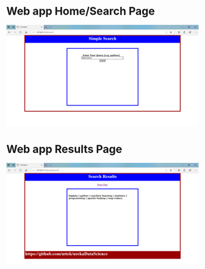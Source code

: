 # Web app Home/Search Page

![Image of Search Home Page](https://github.com/nttek/urekaDataScience/blob/master/Week6/app%20screenshots/Search%20(Home)%20Page.png)


# Web app Results Page

![Image of Search Results Page](https://github.com/nttek/urekaDataScience/blob/master/Week6/app%20screenshots/Results%20Page.png)

